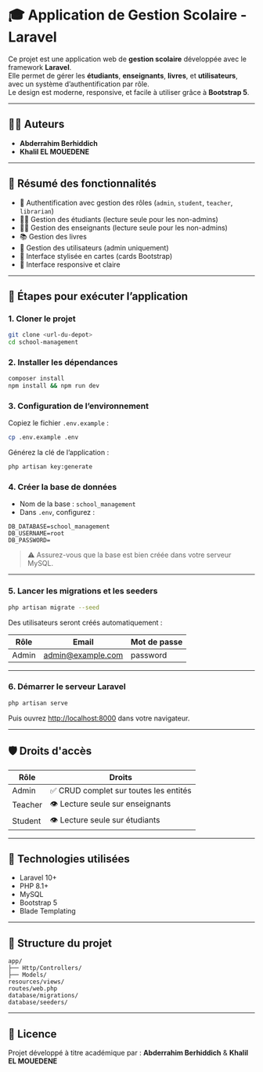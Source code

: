 
# 🎓 Application de Gestion Scolaire - Laravel

Ce projet est une application web de **gestion scolaire** développée avec le framework **Laravel**.  
Elle permet de gérer les **étudiants**, **enseignants**, **livres**, et **utilisateurs**, avec un système d’authentification par rôle.  
Le design est moderne, responsive, et facile à utiliser grâce à **Bootstrap 5**.

---

## 👨‍💻 Auteurs

- **Abderrahim Berhiddich**
- **Khalil EL MOUEDENE**

---

## 🚀 Résumé des fonctionnalités

- 🔐 Authentification avec gestion des rôles (`admin`, `student`, `teacher`, `librarian`)
- 👨‍🎓 Gestion des étudiants (lecture seule pour les non-admins)
- 👨‍🏫 Gestion des enseignants (lecture seule pour les non-admins)
- 📚 Gestion des livres
- 👤 Gestion des utilisateurs (admin uniquement)
- 📄 Interface stylisée en cartes (cards Bootstrap)
- 📂 Interface responsive et claire

---

## 🧪 Étapes pour exécuter l’application

### 1. Cloner le projet

```bash
git clone <url-du-depot>
cd school-management
```

### 2. Installer les dépendances

```bash
composer install
npm install && npm run dev
```

### 3. Configuration de l’environnement

Copiez le fichier `.env.example` :

```bash
cp .env.example .env
```

Générez la clé de l’application :

```bash
php artisan key:generate
```

### 4. Créer la base de données

- Nom de la base : `school_management`
- Dans `.env`, configurez :

```
DB_DATABASE=school_management
DB_USERNAME=root
DB_PASSWORD=
```

> ⚠️ Assurez-vous que la base est bien créée dans votre serveur MySQL.

---

### 5. Lancer les migrations et les seeders

```bash
php artisan migrate --seed
```

Des utilisateurs seront créés automatiquement :

| Rôle   | Email                | Mot de passe |
|--------|----------------------|--------------|
| Admin  | admin@example.com    | password     |

---

### 6. Démarrer le serveur Laravel

```bash
php artisan serve
```

Puis ouvrez [http://localhost:8000](http://localhost:8000) dans votre navigateur.

---

## 🛡️ Droits d'accès

| Rôle       | Droits                                 |
|------------|----------------------------------------|
| Admin      | ✅ CRUD complet sur toutes les entités  |
| Teacher    | 👁️ Lecture seule sur enseignants        |
| Student    | 👁️ Lecture seule sur étudiants         |

---

## 🧰 Technologies utilisées

- Laravel 10+
- PHP 8.1+
- MySQL
- Bootstrap 5
- Blade Templating

---

## 📁 Structure du projet

```
app/
├── Http/Controllers/
├── Models/
resources/views/
routes/web.php
database/migrations/
database/seeders/
```

---

## 📝 Licence

Projet développé à titre académique par :
**Abderrahim Berhiddich** & **Khalil EL MOUEDENE**
